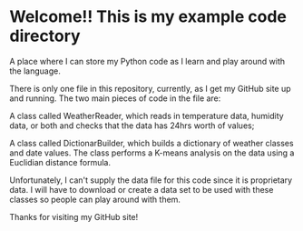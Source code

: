 # Welcome!!  This is my example code directory
A place where I can store my Python code as I learn and play around with the language.

There is only one file in this repository, currently, as I get my GitHub site up and running.  The two main pieces of code in the file are:

A class called WeatherReader, which reads in temperature data, humidity data, or both and checks that the data has 24hrs worth of values;

A class called DictionarBuilder, which builds a dictionary of weather classes and date values.  The class performs a K-means analysis on the data using a Euclidian distance formula.

Unfortunately, I can't supply the data file for this code since it is proprietary data.  I will have to download or create a data set to be used with these classes so people can play around with them.

Thanks for visiting my GitHub site!

